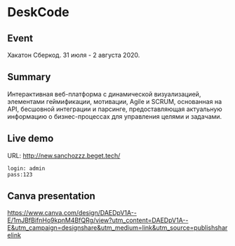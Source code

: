 # DeskCode

## Event
Хакатон Сберкод. 31 июля - 2 августа 2020.

## Summary
Интерактивная веб-платформа с динамической визуализацией, элементами геймификации, мотивации, Agile и SCRUM, основанная на API, бесшовной интеграции и парсинге, предоставляющая актуальную информацию о бизнес-процессах для управления целями и задачами.

## Live demo

URL: http://new.sanchozzz.beget.tech/ 
```
login: admin
pass:123
```
## Canva presentation
https://www.canva.com/design/DAEDpV1A--E/1mJBfBifnHo9kpnM4BfQRg/view?utm_content=DAEDpV1A--E&utm_campaign=designshare&utm_medium=link&utm_source=publishsharelink
